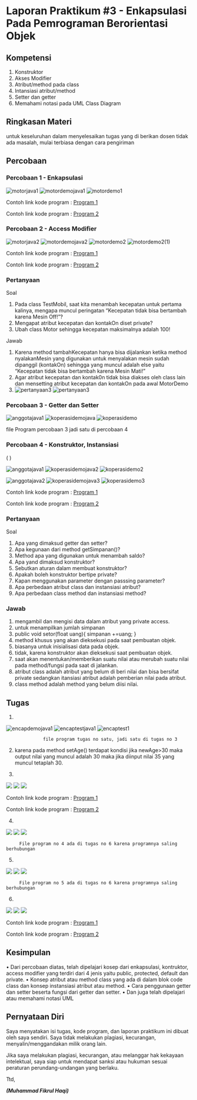 # Laporan Praktikum #3 - Enkapsulasi Pada Pemrograman Berorientasi Objek 

## Kompetensi

1. Konstruktor
2. Akses Modifier
3. Atribut/method pada class
4. Intansiasi atribut/method 
5. Setter dan getter
6. Memahami notasi pada UML Class Diagram 



## Ringkasan Materi

untuk keseluruhan dalam menyelesaikan tugas yang di berikan dosen tidak ada masalah, mulai terbiasa dengan cara pengiriman 

## Percobaan

### Percobaan 1 - Enkapsulasi 

![motorjava1](img/motorjava1.PNG)
![motordemojava1](img/motordemojava1.PNG)
![motordemo1](img/motordemo1.PNG)

Contoh link kode program : [Program 1](../../src/3_Enkapsulasi/Motor1941723005Fikrul.java)

Contoh link kode program : [Program 2](../../src/3_Enkapsulasi/MotorDemo1941723005Fikrul.java)

### Percobaan 2 - Access Modifier

![motorjava2](img/motorjava2.PNG)
![motordemojava2](img/motordemojava2.PNG)
![motordemo2](img/motordemo2.PNG)
![motordemo2(1)](img/motordemo2(1).PNG)

Contoh link kode program : [Program 1](../../src/3_Enkapsulasi/Motor1941723005Fikrul.java)

Contoh link kode program : [Program 2](../../src/3_Enkapsulasi/MotorDemo1941723005.java)

### Pertanyaan
Soal

1. Pada class TestMobil, saat kita menambah kecepatan untuk pertama kalinya, mengapa
muncul peringatan “Kecepatan tidak bisa bertambah karena Mesin Off!”?  
2. Mengapat atribut kecepatan dan kontakOn diset private?  
3. Ubah class Motor sehingga kecepatan maksimalnya adalah 100!

Jawab
1. Karena method tambahKecepatan hanya bisa dijalankan ketika method nyalakanMesin yang digunakan untuk menyalakan mesin sudah dipanggil (kontakOn) sehingga yang muncul adalah else yaitu “Kecepatan tidak bisa bertambah karena Mesin Mati!”
2. Agar atribut kecepatan dan kontak0n tidak bisa diakses oleh class lain dan mensetting atribut kecepatan dan kontakOn pada awal MotorDemo
3. ![pertanyaan3](img/pertanyaanno3.PNG)
![pertanyaan3](img/pertanyaanno3result.PNG)


### Percobaan 3 - Getter dan Setter

![anggotajava1](img/anggotajava1.PNG)
![koperasidemojava](img/koperasidemojava1.PNG)
![koperasidemo](img/koperasidemo1.PNG)


file Program percobaan 3 jadi satu di percobaan 4

### Percobaan 4 - Konstruktor, Instansiasi
(  )

![anggotajava1](img/anggotajava1.PNG)
![koperasidemojava2](img/koperasidemojava2.PNG)
![koperasidemo2](img/koperasidemo2.PNG)

![anggotajava2](img/anggotajava1.PNG)
![koperasidemojava3](img/koperasidemojava1.PNG)
![koperasidemo3](img/koperasidemo1.PNG)

Contoh link kode program : [Program 1](../../src/3_Enkapsulasi/Anggota1941723005Fikrul.java)

Contoh link kode program : [Program 2](../../src/3_Enkapsulasi/KoperasiDemo1941723005Fikrul.java)


### Pertanyaan
Soal
1. Apa yang dimaksud getter dan setter?
2. Apa kegunaan dari method getSimpanan()?
3. Method apa yang digunakan untuk menambah saldo?
4. Apa yand dimaksud konstruktor?
5. Sebutkan aturan dalam membuat konstruktor?
6. Apakah boleh konstruktor bertipe private?
7. Kapan menggunakan parameter dengan passsing parameter?
8. Apa perbedaan atribut class dan instansiasi atribut?
9. Apa perbedaan class method dan instansiasi method?
    
### Jawab

1. mengambil dan mengisi data dalam atribut yang private access.
2. untuk menampilkan jumlah simpanan 
3. public void setor(float uang){
		simpanan +=uang;
	}
4. method khusus yang akan dieksekusi pada saat pembuatan objek.
5. biasanya untuk inisialisasi data pada objek.
6. tidak, karena konstruktor akan dieksekusi saat pembuatan objek.
7. saat akan menentukan/memberikan suatu nilai atau merubah suatu nilai pada method/fungsi pada saat di jalankan.
8. atribut class adalah atribut yang belum di beri nilai dan bisa bersifat private sedangkan itansiasi atribut adalah pemberian nilai pada atribut.
9. class method adalah method yang belum diisi nilai.

## Tugas
 

1. 
![encapdemojava1](img/encapdemojava1.PNG)
![encaptestjava1](img/encaptestjava1.PNG)
![encaptest1](img/encaptest1.PNG)

                  file program tugas no satu, jadi satu di tugas no 3

2. karena pada method setAge() terdapat kondisi jika newAge>30 maka output nilai yang muncul adalah 30 maka jika diinput nilai 35 yang muncul tetaplah 30.

3. 
![](img/encapdemojava2.PNG)
![](img/encaptestjava2.PNG)
![](img/encaptest2.PNG)

Contoh link kode program : [Program 1](../../src/3_Enkapsulasi/EncapDemo1941723005Fikrul.java)

Contoh link kode program : [Program 2](../../src/3_Enkapsulasi/EncapTest1941723005Fikrul.java)

4. 
![](img/anggotaduajava1.PNG)
![](img/testkoperasijava1.PNG)
![](img/testkoperasi.PNG)
     
         File program no 4 ada di tugas no 6 karena programnya saling berhubungan
5. 
![](img/anggotaduajava2.PNG)
![](img/testkoperasijava1.PNG)
![](img/testkoperasi2.PNG)

         File program no 5 ada di tugas no 6 karena programnya saling berhubungan

6. 
![](img/anggotaduajava2.PNG)
![](img/testkoperasijava2.PNG)
![](img/testkoperasi3.PNG)

Contoh link kode program : [Program 1](../../src/3_Enkapsulasi/Anggota1941723005Fikrul.java)

Contoh link kode program : [Program 2](../../src/3_Enkapsulasi/TestKoperasi1941723005Fikrul.java)


## Kesimpulan

•	Dari percobaan diatas, telah dipelajari kosep dari enkapsulasi, kontruktor, access modifier yang terdiri dari 4 jenis yaitu public, protected, default dan private. 
• Konsep atribut atau method class yang ada di dalam blok code class dan konsep instansiasi atribut atau method. 
• Cara penggunaan getter dan setter beserta fungsi dari getter dan setter. 
• Dan juga telah dipelajari atau memahami notasi UML


## Pernyataan Diri

Saya menyatakan isi tugas, kode program, dan laporan praktikum ini dibuat oleh saya sendiri. Saya tidak melakukan plagiasi, kecurangan, menyalin/menggandakan milik orang lain.

Jika saya melakukan plagiasi, kecurangan, atau melanggar hak kekayaan intelektual, saya siap untuk mendapat sanksi atau hukuman sesuai peraturan perundang-undangan yang berlaku.

Ttd,

***(Muhammad Fikrul Haqi)***